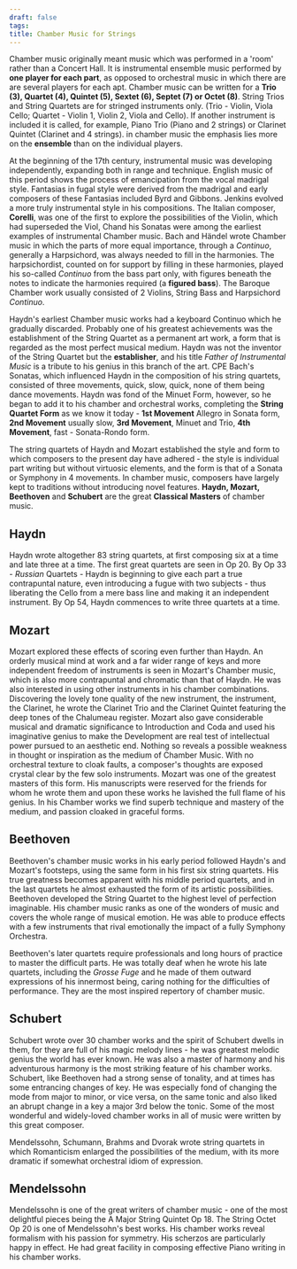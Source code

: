 ```yaml
---
draft: false
tags:
title: Chamber Music for Strings
---
```

Chamber music originally meant music which was performed in a 'room' rather than a Concert Hall. It is instrumental ensemble music performed by **one player for each part**, as opposed to orchestral music in which there are are several players for each apt. Chamber music can be written for a **Trio (3), Quartet (4), Quintet (5), Sextet (6), Septet (7) or Octet (8)**. String Trios and String Quartets are for stringed instruments only. (Trio - Violin, Viola Cello; Quartet - Violin 1, Violin 2, Viola and Cello). If another instrument is included it is called, for example, Piano Trio (Piano and 2 strings) or Clarinet Quintet (Clarinet and 4 strings). in chamber music the emphasis lies more on the **ensemble** than on the individual players.

At the beginning of the 17th century, instrumental music was developing independently, expanding both in range and technique. English music of this period shows the process of emancipation from the vocal madrigal style. Fantasias in fugal style were derived from the madrigal and early composers of these Fantasias included Byrd and Gibbons. Jenkins evolved a more truly instrumental style in his compositions. The Italian composer, **Corelli**, was one of the first to explore the possibilities of the Violin, which had superseded the Viol, Chand his Sonatas were among the earliest examples of instrumental Chamber music. Bach and Händel wrote Chamber music in which the parts of more equal importance, through a *Continuo*, generally a Harpsichord, was always needed to fill in the harmonies. The harpsichordist, counted on for support by filling in these harmonies, played his so-called *Continuo* from the bass part only, with figures beneath the notes to indicate the harmonies required (a **figured bass**).  The Baroque Chamber work usually consisted of 2 Violins, String Bass and Harpsichord *Continuo*.

Haydn's earliest Chamber music works had a keyboard Continuo which he gradually discarded. Probably one of his greatest achievements was the establishment of the String Quartet as a permanent art work, a form that is regarded as the most perfect musical medium. Haydn was not the inventor of the String Quartet but the **establisher**, and his title *Father of Instrumental Music* is a tribute to his genius in this branch of the art. CPE Bach's Sonatas, which influenced Haydn in the composition of his string quartets, consisted of three movements, quick, slow, quick, none of them being dance movements. Haydn was fond of the Minuet Form, however, so he began to add it to his chamber and orchestral works, completing the **String Quartet Form** as we know it today - **1st Movement** Allegro in Sonata form, **2nd Movement** usually slow, **3rd Movement**, Minuet and Trio, **4th Movement**, fast - Sonata-Rondo form.

The string quartets of Haydn and Mozart established the style and form to which composers to the present day have adhered - the style is individual part writing but without virtuosic elements, and the form is that of a Sonata or Symphony in 4 movements. In chamber music, composers have largely kept to traditions without introducing novel features. **Haydn, Mozart, Beethoven** and **Schubert** are the great **Classical Masters** of chamber music.

## Haydn

Haydn wrote altogether 83 string quartets, at first composing six at a time and late three at a time. The first great quartets are seen in Op 20. By Op 33 - *Russian* Quartets - Haydn is beginning to give each part a true contrapuntal nature, even introducing a fugue with two subjects - thus liberating the Cello from a mere bass line and making it an independent instrument. By Op 54, Haydn commences to write three quartets at a time.

## Mozart

Mozart explored these effects of scoring even further than Haydn. An orderly musical mind at work and a far wider range of keys and more independent freedom of instruments is seen in Mozart's Chamber music, which is also more contrapuntal and chromatic than that of Haydn. He was also interested in using other instruments in his chamber combinations. Discovering the lovely tone quality of the new instrument, the instrument, the Clarinet, he wrote the Clarinet Trio and the Clarinet Quintet featuring the deep tones of the Chalumeau register. Mozart also gave considerable musical and dramatic significance to Introduction and Coda and used his imaginative genius to make the Development are real test of intellectual power pursued to an aesthetic end. Nothing so reveals a possible weakness in thought or inspiration as the medium of Chamber Music. With no orchestral texture to cloak faults, a composer's thoughts are exposed crystal clear by the few solo instruments. Mozart was one of the greatest masters of this form. His manuscripts were reserved for the friends for whom he wrote them and upon these works he lavished the full flame of his genius. In his Chamber works we find superb technique and mastery of the medium, and passion cloaked in graceful forms.

## Beethoven

Beethoven's chamber music works in his early period followed Haydn's and Mozart's footsteps, using the same form in his first six string quartets. His true greatness becomes apparent with his middle period quartets, and in the last quartets he almost exhausted the form of its artistic possibilities. Beethoven developed the String Quartet to the highest level of perfection imaginable. His chamber music ranks as one of the wonders of music and covers the whole range of musical emotion. He was able to produce effects with a few instruments that rival emotionally the impact of a fully Symphony Orchestra.

Beethoven's later quartets require professionals and long hours of practice to master the difficult parts. He was totally deaf when he wrote his late quartets, including the *Grosse Fuge* and he made of them outward expressions of his innermost being, caring nothing for the difficulties of performance. They are the most inspired repertory of chamber music.

## Schubert

Schubert wrote over 30 chamber works and the spirit of Schubert dwells in them, for they are full of his magic melody lines - he was greatest melodic genius the world has ever known. He was also a master of harmony and his adventurous harmony is the most striking feature of his chamber works. Schubert, like Beethoven had a strong sense of tonality, and at times has some entrancing changes of key. He was especially fond of changing the mode from major to minor, or vice versa, on the same tonic and also liked an abrupt change in a key a major 3rd below the tonic. Some of the most wonderful and widely-loved chamber works in all of music were written by this great composer.

Mendelssohn, Schumann, Brahms and Dvorak wrote string quartets in which Romanticism enlarged the possibilities of the medium, with its more dramatic if somewhat orchestral idiom of expression.

## Mendelssohn

Mendelssohn is one of the great writers of chamber music - one of the most delightful pieces being the A Major String Quintet Op 18. The String Octet Op 20 is one of Mendelssohn's best works. His chamber works reveal formalism with his passion for symmetry. His scherzos are particularly happy in effect. He had great facility in composing effective Piano writing in his chamber works.

